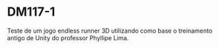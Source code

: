 # DM117-1
 Teste de um jogo endless runner 3D utilizando como base o treinamento antigo de Unity do professor Phyllipe Lima.
